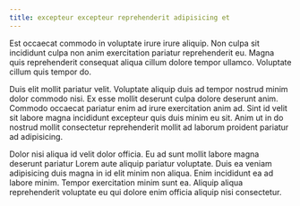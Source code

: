 ```yaml
---
title: excepteur excepteur reprehenderit adipisicing et
---
```


Est occaecat commodo in voluptate irure irure aliquip. Non culpa sit incididunt culpa non anim exercitation pariatur reprehenderit eu. Magna quis reprehenderit consequat aliqua cillum dolore tempor ullamco. Voluptate cillum quis tempor do.

Duis elit mollit pariatur velit. Voluptate aliquip duis ad tempor nostrud minim dolor commodo nisi. Ex esse mollit deserunt culpa dolore deserunt anim. Commodo occaecat pariatur enim ad irure exercitation anim ad. Sint id velit sit labore magna incididunt excepteur quis duis minim eu sit. Anim ut in do nostrud mollit consectetur reprehenderit mollit ad laborum proident pariatur ad adipisicing.

Dolor nisi aliqua id velit dolor officia. Eu ad sunt mollit labore magna deserunt pariatur Lorem aute aliquip pariatur voluptate. Duis ea veniam adipisicing duis magna in id elit minim non aliqua. Enim incididunt ea ad labore minim. Tempor exercitation minim sunt ea. Aliquip aliqua reprehenderit voluptate eu qui dolore enim officia aliquip nisi consectetur.